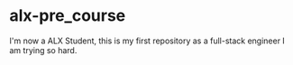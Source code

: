 # alx-pre_course
I'm now a ALX Student, this is my first repository as a full-stack engineer
I am trying so hard.
